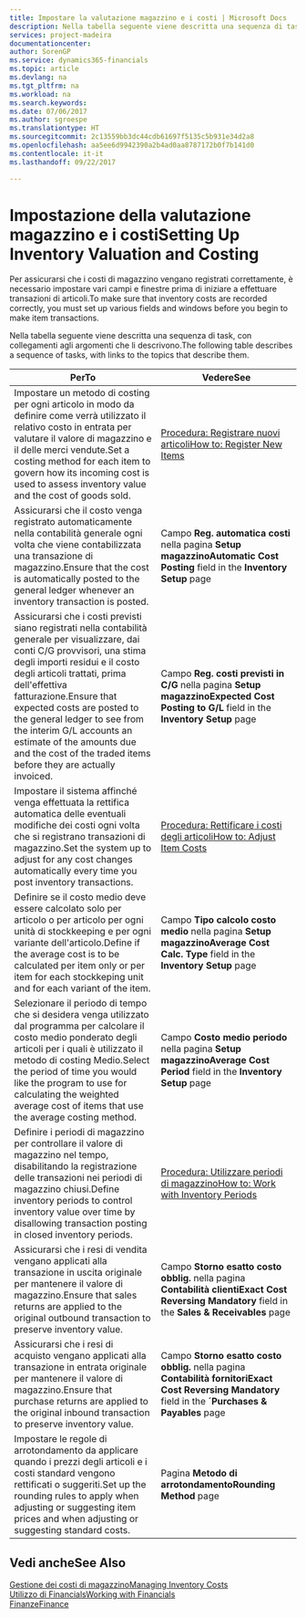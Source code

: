 ```yaml
---
title: Impostare la valutazione magazzino e i costi | Microsoft Docs
description: Nella tabella seguente viene descritta una sequenza di task, con collegamenti agli argomenti che li descrivono.
services: project-madeira
documentationcenter: 
author: SorenGP
ms.service: dynamics365-financials
ms.topic: article
ms.devlang: na
ms.tgt_pltfrm: na
ms.workload: na
ms.search.keywords: 
ms.date: 07/06/2017
ms.author: sgroespe
ms.translationtype: HT
ms.sourcegitcommit: 2c13559bb3dc44cdb61697f5135c5b931e34d2a8
ms.openlocfilehash: aa5ee6d9942390a2b4ad0aa8787172b0f7b141d0
ms.contentlocale: it-it
ms.lasthandoff: 09/22/2017

---
```

# <a name="setting-up-inventory-valuation-and-costing"></a><span data-ttu-id="0a43a-103">Impostazione della valutazione magazzino e i costi</span><span class="sxs-lookup"><span data-stu-id="0a43a-103">Setting Up Inventory Valuation and Costing</span></span>
<span data-ttu-id="0a43a-104">Per assicurarsi che i costi di magazzino vengano registrati correttamente, è necessario impostare vari campi e finestre prima di iniziare a effettuare transazioni di articoli.</span><span class="sxs-lookup"><span data-stu-id="0a43a-104">To make sure that inventory costs are recorded correctly, you must set up various fields and windows before you begin to make item transactions.</span></span>

<span data-ttu-id="0a43a-105">Nella tabella seguente viene descritta una sequenza di task, con collegamenti agli argomenti che li descrivono.</span><span class="sxs-lookup"><span data-stu-id="0a43a-105">The following table describes a sequence of tasks, with links to the topics that describe them.</span></span>

|<span data-ttu-id="0a43a-106">**Per**</span><span class="sxs-lookup"><span data-stu-id="0a43a-106">**To**</span></span>|<span data-ttu-id="0a43a-107">**Vedere**</span><span class="sxs-lookup"><span data-stu-id="0a43a-107">**See**</span></span>|  
|------------|-------------|  
|<span data-ttu-id="0a43a-108">Impostare un metodo di costing per ogni articolo in modo da definire come verrà utilizzato il relativo costo in entrata per valutare il valore di magazzino e il delle merci vendute.</span><span class="sxs-lookup"><span data-stu-id="0a43a-108">Set a costing method for each item to govern how its incoming cost is used to assess inventory value and the cost of goods sold.</span></span>|[<span data-ttu-id="0a43a-109">Procedura: Registrare nuovi articoli</span><span class="sxs-lookup"><span data-stu-id="0a43a-109">How to: Register New Items</span></span>](inventory-how-register-new-items.md)|  
|<span data-ttu-id="0a43a-110">Assicurarsi che il costo venga registrato automaticamente nella contabilità generale ogni volta che viene contabilizzata una transazione di magazzino.</span><span class="sxs-lookup"><span data-stu-id="0a43a-110">Ensure that the cost is automatically posted to the general ledger whenever an inventory transaction is posted.</span></span>|<span data-ttu-id="0a43a-111">Campo **Reg. automatica costi** nella pagina **Setup magazzino**</span><span class="sxs-lookup"><span data-stu-id="0a43a-111">**Automatic Cost Posting** field in the **Inventory Setup** page</span></span>|  
|<span data-ttu-id="0a43a-112">Assicurarsi che i costi previsti siano registrati nella contabilità generale per visualizzare, dai conti C/G provvisori, una stima degli importi residui e il costo degli articoli trattati, prima dell'effettiva fatturazione.</span><span class="sxs-lookup"><span data-stu-id="0a43a-112">Ensure that expected costs are posted to the general ledger to see from the interim G/L accounts an estimate of the amounts due and the cost of the traded items before they are actually invoiced.</span></span>|<span data-ttu-id="0a43a-113">Campo **Reg. costi previsti in C/G** nella pagina **Setup magazzino**</span><span class="sxs-lookup"><span data-stu-id="0a43a-113">**Expected Cost Posting to G/L** field in the **Inventory Setup** page</span></span>|  
|<span data-ttu-id="0a43a-114">Impostare il sistema affinché venga effettuata la rettifica automatica delle eventuali modifiche dei costi ogni volta che si registrano transazioni di magazzino.</span><span class="sxs-lookup"><span data-stu-id="0a43a-114">Set the system up to adjust for any cost changes automatically every time you post inventory transactions.</span></span>|[<span data-ttu-id="0a43a-115">Procedura: Rettificare i costi degli articoli</span><span class="sxs-lookup"><span data-stu-id="0a43a-115">How to: Adjust Item Costs</span></span>](inventory-how-adjust-item-costs.md)|  
|<span data-ttu-id="0a43a-116">Definire se il costo medio deve essere calcolato solo per articolo o per articolo per ogni unità di stockkeeping e per ogni variante dell'articolo.</span><span class="sxs-lookup"><span data-stu-id="0a43a-116">Define if the average cost is to be calculated per item only or per item for each stockkeping unit and for each variant of the item.</span></span>|<span data-ttu-id="0a43a-117">Campo **Tipo calcolo costo medio** nella pagina **Setup magazzino**</span><span class="sxs-lookup"><span data-stu-id="0a43a-117">**Average Cost Calc. Type** field in the **Inventory Setup** page</span></span>|  
|<span data-ttu-id="0a43a-118">Selezionare il periodo di tempo che si desidera venga utilizzato dal programma per calcolare il costo medio ponderato degli articoli per i quali è utilizzato il metodo di costing Medio.</span><span class="sxs-lookup"><span data-stu-id="0a43a-118">Select the period of time you would like the program to use for calculating the weighted average cost of items that use the average costing method.</span></span>|<span data-ttu-id="0a43a-119">Campo **Costo medio periodo** nella pagina **Setup magazzino**</span><span class="sxs-lookup"><span data-stu-id="0a43a-119">**Average Cost Period** field in the **Inventory Setup** page</span></span>|  
|<span data-ttu-id="0a43a-120">Definire i periodi di magazzino per controllare il valore di magazzino nel tempo, disabilitando la registrazione delle transazioni nei periodi di magazzino chiusi.</span><span class="sxs-lookup"><span data-stu-id="0a43a-120">Define inventory periods to control inventory value over time by disallowing transaction posting in closed inventory periods.</span></span>|[<span data-ttu-id="0a43a-121">Procedura: Utilizzare periodi di magazzino</span><span class="sxs-lookup"><span data-stu-id="0a43a-121">How to: Work with Inventory Periods</span></span>](finance-how-to-work-with-inventory-periods.md)|  
|<span data-ttu-id="0a43a-122">Assicurarsi che i resi di vendita vengano applicati alla transazione in uscita originale per mantenere il valore di magazzino.</span><span class="sxs-lookup"><span data-stu-id="0a43a-122">Ensure that sales returns are applied to the original outbound transaction to preserve inventory value.</span></span>|<span data-ttu-id="0a43a-123">Campo **Storno esatto costo obblig.** nella pagina **Contabilità clienti**</span><span class="sxs-lookup"><span data-stu-id="0a43a-123">**Exact Cost Reversing Mandatory** field in the **Sales & Receivables** page</span></span>|  
|<span data-ttu-id="0a43a-124">Assicurarsi che i resi di acquisto vengano applicati alla transazione in entrata originale per mantenere il valore di magazzino.</span><span class="sxs-lookup"><span data-stu-id="0a43a-124">Ensure that purchase returns are applied to the original inbound transaction to preserve inventory value.</span></span>|<span data-ttu-id="0a43a-125">Campo **Storno esatto costo obblig.** nella pagina **Contabilità fornitori**</span><span class="sxs-lookup"><span data-stu-id="0a43a-125">**Exact Cost Reversing Mandatory** field in the **´Purchases & Payables** page</span></span>|
|<span data-ttu-id="0a43a-126">Impostare le regole di arrotondamento da applicare quando i prezzi degli articoli e i costi standard vengono rettificati o suggeriti.</span><span class="sxs-lookup"><span data-stu-id="0a43a-126">Set up the rounding rules to apply when adjusting or suggesting item prices and when adjusting or suggesting standard costs.</span></span>|<span data-ttu-id="0a43a-127">Pagina **Metodo di arrotondamento**</span><span class="sxs-lookup"><span data-stu-id="0a43a-127">**Rounding Method** page</span></span>|  

## <a name="see-also"></a><span data-ttu-id="0a43a-128">Vedi anche</span><span class="sxs-lookup"><span data-stu-id="0a43a-128">See Also</span></span>  
[<span data-ttu-id="0a43a-129">Gestione dei costi di magazzino</span><span class="sxs-lookup"><span data-stu-id="0a43a-129">Managing Inventory Costs</span></span>](finance-manage-inventory-costs.md)  
[<span data-ttu-id="0a43a-130">Utilizzo di Financials</span><span class="sxs-lookup"><span data-stu-id="0a43a-130">Working with Financials</span></span>](ui-work-product.md)  
[<span data-ttu-id="0a43a-131">Finanze</span><span class="sxs-lookup"><span data-stu-id="0a43a-131">Finance</span></span>](finance.md)  

